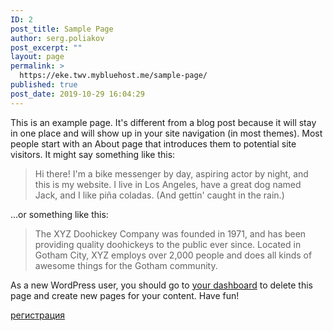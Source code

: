 ```yaml
---
ID: 2
post_title: Sample Page
author: serg.poliakov
post_excerpt: ""
layout: page
permalink: >
  https://eke.twv.mybluehost.me/sample-page/
published: true
post_date: 2019-10-29 16:04:29
---
```

<!-- wp:paragraph -->
<p>This is an example page. It's different from a blog post because it will stay in one place and will show up in your site navigation (in most themes). Most people start with an About page that introduces them to potential site visitors. It might say something like this:</p>
<!-- /wp:paragraph -->

<!-- wp:quote -->
<blockquote class="wp-block-quote"><p>Hi there! I'm a bike messenger by day, aspiring actor by night, and this is my website. I live in Los Angeles, have a great dog named Jack, and I like piña coladas. (And gettin' caught in the rain.)</p></blockquote>
<!-- /wp:quote -->

<!-- wp:paragraph -->
<p>...or something like this:</p>
<!-- /wp:paragraph -->

<!-- wp:quote -->
<blockquote class="wp-block-quote"><p>The XYZ Doohickey Company was founded in 1971, and has been providing quality doohickeys to the public ever since. Located in Gotham City, XYZ employs over 2,000 people and does all kinds of awesome things for the Gotham community.</p></blockquote>
<!-- /wp:quote -->

<!-- wp:paragraph -->
<p>As a new WordPress user, you should go to <a href="http:/wp-admin/">your dashboard</a> to delete this page and create new pages for your content. Have fun!</p>
<!-- /wp:paragraph -->

<!-- wp:button {"align":"left"} -->
<div class="wp-block-button alignleft"><a class="wp-block-button__link" href="https://eke.twv.mybluehost.me/%d1%80%d0%b5%d0%b3%d0%b8%d1%81%d1%82%d1%80%d0%b0%d1%86%d0%b8%d1%8f/">регистрация</a></div>
<!-- /wp:button -->

<!-- wp:button {"align":"left"} -->
<div class="wp-block-button alignleft"><a class="wp-block-button__link"></a></div>
<!-- /wp:button -->

<!-- wp:button {"align":"left"} -->
<div class="wp-block-button alignleft"><a class="wp-block-button__link"></a></div>
<!-- /wp:button -->